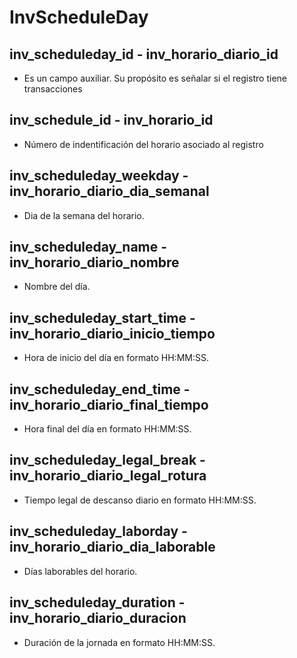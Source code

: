 # InvScheduleDay
	
## inv_scheduleday_id - inv_horario_diario_id
* Es un campo auxiliar. Su propósito es señalar si el registro tiene transacciones

## inv_schedule_id - inv_horario_id
* Número de indentificación del horario asociado al registro

## inv_scheduleday_weekday - inv_horario_diario_dia_semanal
* Dia de la semana del horario.

## inv_scheduleday_name - inv_horario_diario_nombre
* Nombre del día.

## inv_scheduleday_start_time - inv_horario_diario_inicio_tiempo
* Hora de inicio del día en formato HH:MM:SS.

## inv_scheduleday_end_time - inv_horario_diario_final_tiempo
* Hora final del día en formato HH:MM:SS.

## inv_scheduleday_legal_break - inv_horario_diario_legal_rotura
* Tiempo legal de descanso diario en formato HH:MM:SS.

## inv_scheduleday_laborday - inv_horario_diario_dia_laborable
* Días laborables del horario. 

## inv_scheduleday_duration - inv_horario_diario_duracion
* Duración de la jornada en formato HH:MM:SS.
